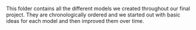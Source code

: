 This folder contains all the different models we created throughout our final project. They are chronologically ordered and we started out with basic ideas for each model and then improved them over time.